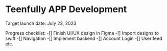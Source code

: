 # Teenfully APP Development 

Target launch date: July 23, 2023

Progress checklist:
-[] Finish UI/UX design in Figma
-[] Import designs to swift
  -[] Navigation 
-[] Implement backend
  -[] Account Login
  -[] User feed etc. 
